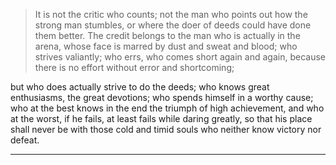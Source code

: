 
>It is not the critic who counts; not the man who points out how the strong man stumbles, 
>or where the doer of deeds could have done them better. 
> The credit belongs to the man who is actually in the arena, whose face is marred by dust and sweat and blood; 
> who strives valiantly; who errs, who comes short again and again, 
> because there is no effort without error and shortcoming; 

but who does actually strive to do the deeds; who knows great enthusiasms, 
the great devotions; who spends himself in a worthy cause; 
who at the best knows in the end the triumph of high achievement, 
and who at the worst, if he fails, at least fails while daring greatly, 
so that his place shall never be with those cold and timid souls who neither know victory nor defeat.
***
